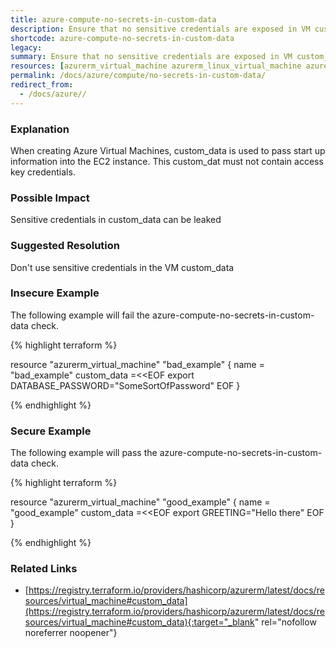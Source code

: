```yaml
---
title: azure-compute-no-secrets-in-custom-data
description: Ensure that no sensitive credentials are exposed in VM custom_data
shortcode: azure-compute-no-secrets-in-custom-data
legacy: 
summary: Ensure that no sensitive credentials are exposed in VM custom_data 
resources: [azurerm_virtual_machine azurerm_linux_virtual_machine azurerm_windows_virtual_machine] 
permalink: /docs/azure/compute/no-secrets-in-custom-data/
redirect_from: 
  - /docs/azure//
---
```


### Explanation

When creating Azure Virtual Machines, custom_data is used to pass start up information into the EC2 instance. This custom_dat must not contain access key credentials.

### Possible Impact
Sensitive credentials in custom_data can be leaked

### Suggested Resolution
Don't use sensitive credentials in the VM custom_data


### Insecure Example

The following example will fail the azure-compute-no-secrets-in-custom-data check.

{% highlight terraform %}

resource "azurerm_virtual_machine" "bad_example" {
	name = "bad_example"
	custom_data =<<EOF
export DATABASE_PASSWORD=\"SomeSortOfPassword\"
EOF
}

{% endhighlight %}



### Secure Example

The following example will pass the azure-compute-no-secrets-in-custom-data check.

{% highlight terraform %}

resource "azurerm_virtual_machine" "good_example" {
	name = "good_example"
	custom_data =<<EOF
export GREETING="Hello there"
EOF
}

{% endhighlight %}



### Related Links


- [https://registry.terraform.io/providers/hashicorp/azurerm/latest/docs/resources/virtual_machine#custom_data](https://registry.terraform.io/providers/hashicorp/azurerm/latest/docs/resources/virtual_machine#custom_data){:target="_blank" rel="nofollow noreferrer noopener"}


